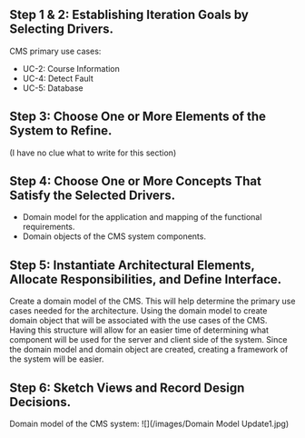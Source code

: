 ## Step 1 & 2: Establishing Iteration Goals by Selecting Drivers.
CMS primary use cases:
- UC-2: Course Information
- UC-4: Detect Fault
- UC-5: Database

## Step 3: Choose One or More Elements of the System to Refine.
(I have no clue what to write for this section)

## Step 4: Choose One or More Concepts That Satisfy the Selected Drivers.
- Domain model for the application and mapping of the functional requirements.
- Domain objects of the CMS system components.

## Step 5: Instantiate Architectural Elements, Allocate Responsibilities, and Define Interface.

  Create a domain model of the CMS. This will help determine the primary use cases needed for the architecture. Using the domain model to create domain object that will be associated with the use cases of the CMS. Having this structure will allow for an easier time of determining what component will be used for the server and client side of the system. Since the domain model and domain object are created, creating a framework of the system will be easier.

## Step 6: Sketch Views and Record Design Decisions.
Domain model of the CMS system:
![](/images/Domain Model Update1.jpg)
